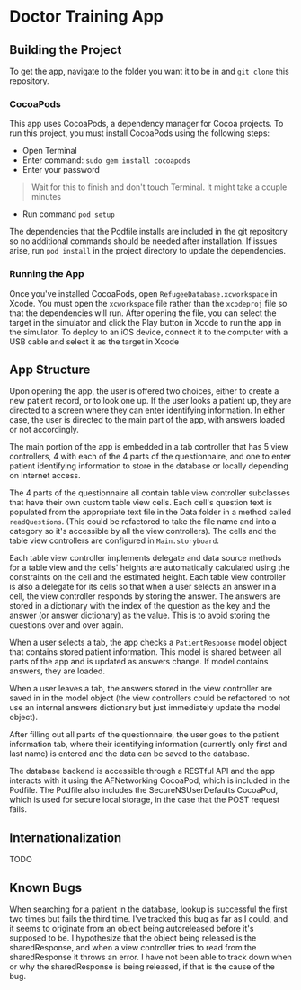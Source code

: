 # Doctor Training App

## Building the Project

To get the app, navigate to the folder you want it to be in and
`git clone` this repository.

### CocoaPods

This app uses CocoaPods, a dependency manager for Cocoa projects. To run this
project, you must install CocoaPods using the following steps:

- Open Terminal
- Enter command: `sudo gem install cocoapods`
- Enter your password

> Wait for this to finish and don't touch Terminal.  It might take a couple minutes

- Run command `pod setup`

The dependencies that the Podfile installs are included in the git repository 
so no additional commands should be needed after installation. If issues arise,
run `pod install` in the project directory to update the dependencies.

### Running the App

Once you've installed CocoaPods, open `RefugeeDatabase.xcworkspace` in Xcode.
You must open the `xcworkspace` file rather than the `xcodeproj` file so that 
the dependencies will run. After opening the file, you can select the target in 
the simulator and click the Play button in Xcode to run the app in the simulator.
To deploy to an iOS device, connect it to the computer with a USB cable and select
it as the target in Xcode

## App Structure

Upon opening the app, the user is offered two choices, either to create a new
patient record, or to look one up. If the user looks a patient up, they are 
directed to a screen where they can enter identifying information. In either
case, the user is directed to the main part of the app, with answers loaded or
not accordingly.

The main portion of the app is embedded in a tab controller that has 5 view
controllers, 4 with each of the 4 parts of the questionnaire, and one to enter
patient identifying information to store in the database or locally depending on
Internet access.

The 4 parts of the questionnaire all contain table view controller subclasses that
have their own custom table view cells. Each cell's question text is populated from
the appropriate text file in the Data folder in a method called `readQuestions`. (This
could be refactored to take the file name and into a category so it's accessible
by all the view controllers). The cells and the table view controllers are configured
in `Main.storyboard`. 

Each table view controller implements delegate and data source
methods for a table view and the cells' heights are automatically calculated using
the constraints on the cell and the estimated height. Each table view controller
is also a delegate for its cells so that when a user selects an answer in a cell,
the view controller responds by storing the answer. The answers are stored in a
dictionary with the index of the question as the key and the answer (or answer dictionary)
as the value. This is to avoid storing the questions over and over again. 

When a user selects a tab, the app checks a `PatientResponse` model object that
contains stored patient information. This model is shared between all parts of the
app and is updated as answers change. If model contains answers, they are loaded.

When a user leaves a tab, the answers stored in the view controller are saved in
in the model object (the view controllers could be refactored to not use an internal
answers dictionary but just immediately update the model object).

After filling out all parts of the questionnaire, the user goes to the patient
information tab, where their identifying information (currently only first and
last name) is entered and the data can be saved to the database.

The database backend is accessible through a RESTful API and the app interacts with
it using the AFNetworking CocoaPod, which is included in the Podfile. The Podfile 
also includes the SecureNSUserDefaults CocoaPod, which is used for secure local
storage, in the case that the POST request fails. 

## Internationalization
TODO

## Known Bugs

When searching for a patient in the database, lookup is successful the first two
times but fails the third time. I've tracked this bug as far as I could, and it
seems to originate from an object being autoreleased before it's supposed to be.
I hypothesize that the object being released is the sharedResponse, and when a
view controller tries to read from the sharedResponse it throws an error. I
have not been able to track down when or why the sharedResponse is being released,
if that is the cause of the bug.

